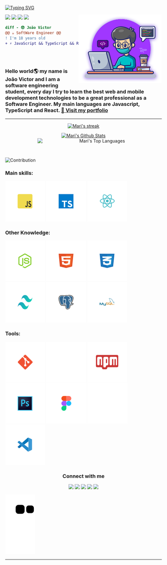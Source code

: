 [![Typing SVG](https://readme-typing-svg.herokuapp.com/?color=8338ec&size=35&center=true&vCenter=true&width=1000&lines=HELLO,+MY+NAME+is+João+Victor;I'm+18+years+old;I+from+Brasil,+SC;I+study+Software+Engineer;Be+Welcome!+:%29)](https://git.io/typing-svg)

<img align="right" title="joaovic-tech-pic" height="220" src="meu_cartoon.png" /> 

![](https://komarev.com/ghpvc/?username=joaovic-tech&color=blueviolet)
![](https://badges.pufler.dev/repos/joaovic-tech?color=blueviolet)
![](https://badges.pufler.dev/commits/monthly/joaovic-tech?color=blueviolet)
![](https://joaovictor-portfolio.vercel.app/)

```diff
diff - 😎 João Victor 
@@ ☕ SoftWare Engineer @@
! I'm 18 years old
+ ⚡ JavaScript && TypeScript && React
```

<br><br>

### Hello world🌎 my name is **João Victor** and I am a **software engineering student**, every day I try to learn the best **web** and **mobile** development technologies to be a great professional as a **Software Engineer**. My main languages are **Javascript**, **TypeScript** and **React**. [🚀 Visit my portfolio](https://joaovictor-portfolio.vercel.app/) 
<hr>

<div align="center">
    <p>        
      <a href="https://github.com/joaovic-tech">                   
        <img title="🔥 Get streak stats for your profile at git.io/streak-stats" alt="Mari's streak" src="https://github-readme-streak-stats.herokuapp.com/?user=joaovic-tech&theme=midnight-purple&hide_border=true&stroke=0000&background=0D1117" />
      </a>
    </p>
    <p>
        <!--Stats-->
        <a href="https://github.com/joaovic-tech">
            <img alt="Mari's Github Stats" src="https://github-readme-stats.vercel.app/api?username=joaovic-tech&show_icons=true&count_private=true&theme=midnight-purple&hide_border=true&bg_color=0D1117" width="400px" />
        </a>
        <!--Languages-->
        <a href="https://github.com/joaovic-tech">
            <img alt="Mari's Top Languages" src="https://github-readme-stats.vercel.app/api/top-langs/?username=joaovic-tech&langs_count=8&count_private=true&layout=compact&theme=midnight-purple&hide_border=true&bg_color=0D1117" align="right" width="400px" />
        </a>
    </p>  
</div>
<br><br>

![Contribution](https://activity-graph.herokuapp.com/graph?username=joaovic-tech&custom_title=joaovic-tech%27s%20Contribution%20Graph&bg_color=121214&color=737380&line=28203e&point=8257e5&hide_border=true)

### Main skills:

![JavaScript](https://github.com/joaovic-tech/icons/blob/main/svgs/javascript.svg "JavaScript")
![TypeScript](https://github.com/joaovic-tech/icons/blob/main/svgs/typescript.svg "TypeScript")
![React](https://github.com/joaovic-tech/icons/blob/main/svgs/react.svg "React")

### Other Knowledge:
![NodeJS](https://github.com/joaovic-tech/icons/blob/main/svgs/nodejs.svg "NodeJS")
![HTML](https://github.com/joaovic-tech/icons/blob/main/svgs/html.svg "HTML")
![CSS](https://github.com/joaovic-tech/icons/blob/main/svgs/css.svg "CSS")
![Tailwindcss](https://github.com/joaovic-tech/icons/blob/main/svgs/tailwindcss.svg "Tailwindcss")
![Postgresql](https://github.com/joaovic-tech/icons/blob/main/svgs/postgresql.svg "Postgresql")
![Mysql](https://github.com/joaovic-tech/icons/blob/main/svgs/mysql.svg "Mysql")

### Tools:
![Git](https://github.com/joaovic-tech/icons/blob/main/svgs/git.svg "GIT")
![GitHub](https://github.com/joaovic-tech/icons/blob/main/svgs/github.svg "GitHub")
![NPM](https://github.com/joaovic-tech/icons/blob/main/svgs/npm.svg "NPM")
![Photoshop](https://github.com/joaovic-tech/icons/blob/main/svgs/photoshop.svg "Photoshop")
![Figma](https://github.com/joaovic-tech/icons/blob/main/svgs/figma.svg "Figma")
![Notion](https://github.com/joaovic-tech/icons/blob/main/svgs/notion.svg "Notion")
![vs-code](https://github.com/joaovic-tech/icons/blob/main/svgs/vscode.svg "vs-code")

<div align="center" id="contact"> 
    
  ### Connect with me
    
  [<img src="https://img.shields.io/badge/Twitter-1DA1F2?style=for-the-badge&color=blueviolet&&logo=twitter&logoColor=white"/>][1] 
  [<img src="https://img.shields.io/badge/GitHub-100000?style=for-the-badge&color=blueviolet&&logo=github&logoColor=white" />][2]
  [<img src="https://img.shields.io/badge/LinkedIn-0077B5?style=for-the-badge&color=blueviolet&&logo=linkedin&logoColor=white" />][3]
  [<img src = "https://img.shields.io/badge/Instagram-E4405F?style=for-the-badge&color=blueviolet&&logo=instagram&logoColor=white">][4]
  [<img src = "https://img.shields.io/badge/gmail-%231877F2.svg?&style=for-the-badge&color=blueviolet&logo=gmail&logoColor=white">][5]
    
  [1]: https://twitter.com/joaovic_tech "Twitter"
  [2]: https://github.com/joaovic_tech "GitHub"
  [3]: https://www.linkedin.com/in/joaovic_tech/ "LinkedIn"
  [4]: https://www.instagram.com/joaovic_tech/ "Instagram"
  [5]: mailto:joaovictorca2004@gmail.com "Gmail"
  
</div>

![Snake animation](https://github.com/joaovic-tech/joaovic-tech/blob/output/github-contribution-grid-snake.svg)
<hr>
